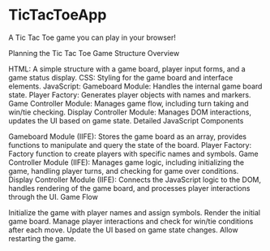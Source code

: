 # TicTacToeApp
A Tic Tac Toe game you can play in your browser!

Planning the Tic Tac Toe Game
Structure Overview

HTML: A simple structure with a game board, player input forms, and a game status display.
CSS: Styling for the game board and interface elements.
JavaScript:
Gameboard Module: Handles the internal game board state.
Player Factory: Generates player objects with names and markers.
Game Controller Module: Manages game flow, including turn taking and win/tie checking.
Display Controller Module: Manages DOM interactions, updates the UI based on game state.
Detailed JavaScript Components

Gameboard Module (IIFE): Stores the game board as an array, provides functions to manipulate and query the state of the board.
Player Factory: Factory function to create players with specific names and symbols.
Game Controller Module (IIFE): Manages game logic, including initializing the game, handling player turns, and checking for game over conditions.
Display Controller Module (IIFE): Connects the JavaScript logic to the DOM, handles rendering of the game board, and processes player interactions through the UI.
Game Flow

Initialize the game with player names and assign symbols.
Render the initial game board.
Manage player interactions and check for win/tie conditions after each move.
Update the UI based on game state changes.
Allow restarting the game.